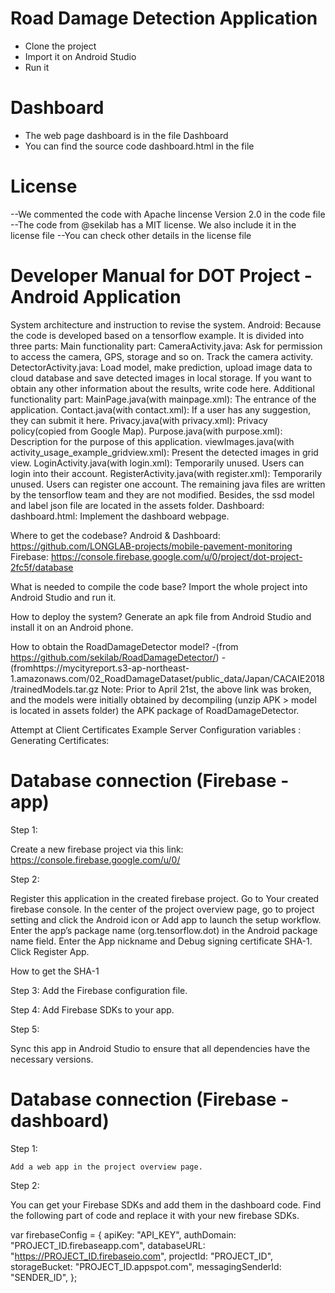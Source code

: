 # Road Damage Detection Application

- Clone the project
- Import it on Android Studio
- Run it

# Dashboard

- The web page dashboard is in the file Dashboard
- You can find the source code dashboard.html in the file

# License

--We commented the code with Apache lincense Version 2.0 in the code file
--The code from @sekilab has a MIT license. We also include it in the license file
--You can check other details in the license file 

# Developer Manual for DOT Project - Android Application


System architecture and instruction to revise the system.
Android: Because the code is developed based on a tensorflow example. It is divided into three parts:
Main functionality part: 
CameraActivity.java: Ask for permission to access the camera, GPS, storage and so on. Track the camera activity. 
DetectorActivity.java: Load model, make prediction, upload image data to cloud database and save detected images in local storage. If you want to obtain any other information about the results, write code here.
Additional functionality part:
MainPage.java(with mainpage.xml): The entrance of the application.
Contact.java(with contact.xml): If a user has any suggestion, they can submit it here.
Privacy.java(with privacy.xml): Privacy policy(copied from Google Map).
Purpose.java(with purpose.xml): Description for the purpose of this application.
viewImages.java(with activity_usage_example_gridview.xml): Present the detected images in grid view.
LoginActivity.java(with login.xml): Temporarily unused. Users can login into their account.
RegisterActivity.java(with register.xml): Temporarily unused. Users can register one account.
The remaining java files are written by the tensorflow team and they are not modified.
Besides, the ssd model and label json file are located in the assets folder.
Dashboard: dashboard.html: Implement the dashboard webpage.

Where to get the codebase? 
Android & Dashboard: 
https://github.com/LONGLAB-projects/mobile-pavement-monitoring
Firebase: https://console.firebase.google.com/u/0/project/dot-project-2fc5f/database

What is needed to compile the code base?
Import the whole project into Android Studio and run it.

How to deploy the system?
Generate an apk file from Android Studio and install it on an Android phone.

How to obtain the RoadDamageDetector model?
-(from https://github.com/sekilab/RoadDamageDetector/)
-(fromhttps://mycityreport.s3-ap-northeast-1.amazonaws.com/02_RoadDamageDataset/public_data/Japan/CACAIE2018/trainedModels.tar.gz 
Note: Prior to April 21st, the above link was broken, and the models were initially obtained by decompiling (unzip APK > model is located in assets folder) the APK package of RoadDamageDetector. 

Attempt at Client Certificates
Example Server Configuration variables : 
Generating Certificates:




# Database connection (Firebase - app)

Step 1:

Create a new firebase project via this link: https://console.firebase.google.com/u/0/

Step 2:

Register this application in the created firebase project.
Go to Your created firebase console.
In the center of the project overview page, go to project setting and click the Android icon or Add app to launch the setup workflow.
Enter the app’s package name (org.tensorflow.dot) in the Android package name field. 
Enter the App nickname and Debug signing certificate SHA-1.
Click Register App.

How to get the SHA-1


Step 3:
Add the Firebase configuration file.


Step 4:
Add Firebase SDKs to your app.


Step 5:

Sync this app in Android Studio to ensure that all dependencies have the necessary versions.






# Database connection (Firebase - dashboard)

Step 1:
	
	Add a web app in the project overview page. 

Step 2:

You can get your Firebase SDKs and add them in the dashboard code. Find the following part of code and replace it with your new firebase SDKs.

var firebaseConfig = {
  apiKey: "API_KEY",
  authDomain: "PROJECT_ID.firebaseapp.com",
  databaseURL: "https://PROJECT_ID.firebaseio.com",
  projectId: "PROJECT_ID",
  storageBucket: "PROJECT_ID.appspot.com",
  messagingSenderId: "SENDER_ID",
};
